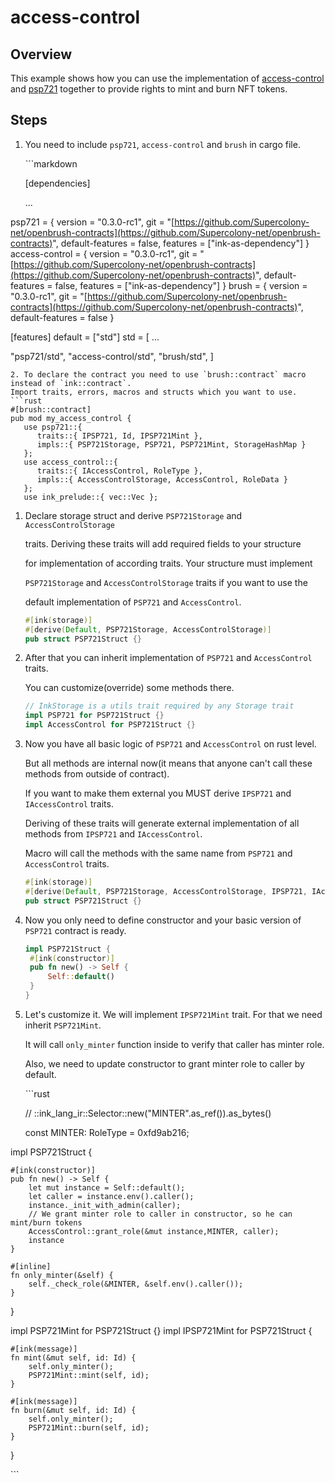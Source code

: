 # access-control

## Overview

This example shows how you can use the implementation of [access-control](https://github.com/Supercolony-net/openbrush-contracts/tree/cd029a4890bf4807ab1d5997ad423b598d76e651/doc/src/examples/contracts/access/access-control/README.md) and [psp721](https://github.com/Supercolony-net/openbrush-contracts/tree/cd029a4890bf4807ab1d5997ad423b598d76e651/doc/src/examples/contracts/token/psp721/README.md) together to provide rights to mint and burn NFT tokens.

## Steps

1. You need to include `psp721`, `access-control` and `brush` in cargo file.

   \`\`\`markdown

   \[dependencies\]

   ...

psp721 = { version = "0.3.0-rc1", git = "[https://github.com/Supercolony-net/openbrush-contracts](https://github.com/Supercolony-net/openbrush-contracts)", default-features = false, features = \["ink-as-dependency"\] } access-control = { version = "0.3.0-rc1", git = "[https://github.com/Supercolony-net/openbrush-contracts](https://github.com/Supercolony-net/openbrush-contracts)", default-features = false, features = \["ink-as-dependency"\] } brush = { version = "0.3.0-rc1", git = "[https://github.com/Supercolony-net/openbrush-contracts](https://github.com/Supercolony-net/openbrush-contracts)", default-features = false }

\[features\] default = \["std"\] std = \[ ...

"psp721/std", "access-control/std", "brush/std", \]

```text
2. To declare the contract you need to use `brush::contract` macro instead of `ink::contract`. 
Import traits, errors, macros and structs which you want to use.
```rust
#[brush::contract]
pub mod my_access_control {
   use psp721::{
      traits::{ IPSP721, Id, IPSP721Mint },
      impls::{ PSP721Storage, PSP721, PSP721Mint, StorageHashMap }
   };
   use access_control::{
      traits::{ IAccessControl, RoleType },
      impls::{ AccessControlStorage, AccessControl, RoleData }
   };
   use ink_prelude::{ vec::Vec };
```

1. Declare storage struct and derive `PSP721Storage` and `AccessControlStorage` 

   traits. Deriving these traits will add required fields to your structure 

   for implementation of according traits. Your structure must implement 

   `PSP721Storage` and `AccessControlStorage` traits if you want to use the 

   default implementation of `PSP721` and `AccessControl`.

   ```rust
   #[ink(storage)]
   #[derive(Default, PSP721Storage, AccessControlStorage)]
   pub struct PSP721Struct {}
   ```

2. After that you can inherit implementation of `PSP721` and `AccessControl` traits.

   You can customize\(override\) some methods there.

   ```rust
   // InkStorage is a utils trait required by any Storage trait
   impl PSP721 for PSP721Struct {}
   impl AccessControl for PSP721Struct {}
   ```

3. Now you have all basic logic of `PSP721` and `AccessControl` on rust level.

   But all methods are internal now\(it means that anyone can't call these methods from outside of contract\). 

   If you want to make them external you MUST derive `IPSP721` and `IAccessControl` traits.

   Deriving of these traits will generate external implementation of all methods from `IPSP721` and `IAccessControl`.

   Macro will call the methods with the same name from `PSP721` and `AccessControl` traits.

   ```rust
   #[ink(storage)]
   #[derive(Default, PSP721Storage, AccessControlStorage, IPSP721, IAccessControl)]
   pub struct PSP721Struct {}
   ```

4. Now you only need to define constructor and your basic version of `PSP721` contract is ready.

   ```rust
   impl PSP721Struct {
    #[ink(constructor)]
    pub fn new() -> Self {
        Self::default()
    }
   }
   ```

5. Let's customize it. We will implement `IPSP721Mint` trait. For that we need inherit `PSP721Mint`. 

   It will call `only_minter` function inside to verify that caller has minter role.

   Also, we need to update constructor to grant minter role to caller by default.

   \`\`\`rust

   // ::ink\_lang\_ir::Selector::new\("MINTER".as\_ref\(\)\).as\_bytes\(\)

   const MINTER: RoleType = 0xfd9ab216;

impl PSP721Struct {

```text
#[ink(constructor)]
pub fn new() -> Self {
    let mut instance = Self::default();
    let caller = instance.env().caller();
    instance._init_with_admin(caller);
    // We grant minter role to caller in constructor, so he can mint/burn tokens
    AccessControl::grant_role(&mut instance,MINTER, caller);
    instance
}

#[inline]
fn only_minter(&self) {
    self._check_role(&MINTER, &self.env().caller());
}
```

}

impl PSP721Mint for PSP721Struct {} impl IPSP721Mint for PSP721Struct {

```text
#[ink(message)]
fn mint(&mut self, id: Id) {
    self.only_minter();
    PSP721Mint::mint(self, id);
}

#[ink(message)]
fn burn(&mut self, id: Id) {
    self.only_minter();
    PSP721Mint::burn(self, id);
}
```

}

\`\`\`


